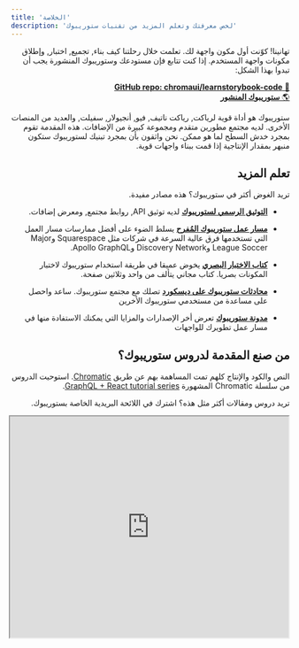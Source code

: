 ```yaml
---
title: 'الخلاصة'
description: 'لخص معرفتك وتعلم المزيد من تقنيات ستوريبوك'
---
```


<div style="direction: rtl">

تهانينا! كوّنت أول مكون واجهة لك.
تعلمت خلال رحلتنا كيف بناء, تجميع, اختبار, وإطلاق مكونات واجهة المستخدم. إذا كنت تتابع فإن مستودعك وستوريبوك المنشورة يجب أن تبدوا بهذا الشكل:

[📕 **GitHub repo: chromaui/learnstorybook-code**](https://github.com/chromaui/learnstorybook-code)
<br/>
[🌎 **ستوريبوك المنشور**](https://clever-banach-415c03.netlify.app/)

ستوريبوك هو أداة قوية لرياكت, رياكت ناتيف, فيو, أنجيولار, سفيلت, والعديد من المنصات الأخرى. لديه مجتمع مطورين متقدم ومجموعة كبيرة من الإضافات. هذه المقدمة تقوم بمجرد خدش السطح لما هو ممكن. نحن واثقون بأن بمجرد تبنيك لستوريبوك ستكون منبهر بمقدار الإنتاجية إذا قمت ببناء واجهات قوية.

## تعلم المزيد

تريد الغوض أكثر في ستوريبوك؟ هذه مصادر مفيدة.

- [**التوثيق الرسمي لستوريبوك**](https://storybook.js.org/docs/react/get-started/introduction) لديه توثيق API, روابط مجتمع, ومعرض إضافات.

- [**مسار عمل ستوريبوك المُفرح**](https://www.chromatic.com/blog/the-delightful-storybook-workflow) يسلط الضوء على أفضل ممارسات مسار العمل التي تستخدمها فرق عالية السرعة في شركات مثل Squarespace وMajor League Soccer وDiscovery Network وApollo GraphQL.

- [**كتاب الاختبار البصري**](https://storybook.js.org/tutorials/visual-testing-handbook/) يخوض عميقا في طريقة استخدام ستوريبوك لاختبار المكونات بصريا. كتاب مجاني يتألف من واحد وثلاثين صفحة.

- [**محادثات ستوريبوك على ديسكورد**](https://discord.gg/UUt2PJb) تصلك مع مجتمع ستوريبوك. ساعد واحصل على مساعدة من مستخدمي ستوريبوك الأخرين

- [**مدونة ستوريبوك**](https://medium.com/storybookjs) تعرض أخر الإصدارات والمزايا التي يمكنك الاستفادة منها في مسار عمل تطويرك للواجهات

## من صنع المقدمة لدروس ستوريبوك؟

النص والكود والإنتاج كلهم تمت المساهمة بهم عن طريق [Chromatic](https://www.chromatic.com/). استوحيت الدروس من سلسلة Chromatic المشهورة [GraphQL + React tutorial series](https://www.chromatic.com/blog/graphql-react-tutorial-part-1-6).

تريد دروس ومقالات أكثر مثل هذه؟ اشترك في اللائحة البريدية الخاصة بستوريبوك.

<iframe style="height:400px;width:100%;max-width:800px;margin:0px auto;" src="https://upscri.be/d42fc0?as_embed"></iframe>

</div>
